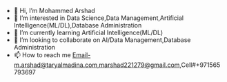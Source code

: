 - 👋 Hi, I’m Mohammed Arshad
- 👀 I’m interested in Data Science,Data Management,Artificial Intelligence(ML/DL),Database Administration
- 🌱 I’m currently learning Artificial Intelligence(ML/DL)
- 💞️ I’m looking to collaborate on AI/Data Management,Database Administration
- 📫 How to reach me Email-m.arshad@taryalmadina.com,marshad221279@gmail.com,Cell#+971565793697

<!---
DSArshad/DSArshad is a ✨ special ✨ repository because its `README.md` (this file) appears on your GitHub profile.
You can click the Preview link to take a look at your changes.
--->
